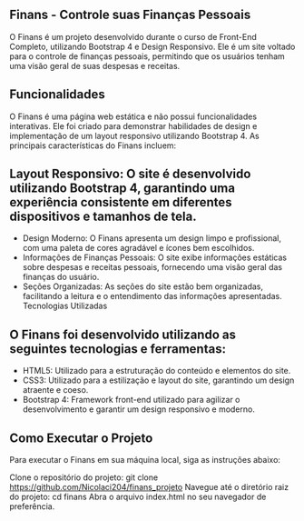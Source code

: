 ## Finans - Controle suas Finanças Pessoais
O Finans é um projeto desenvolvido durante o curso de Front-End Completo, utilizando Bootstrap 4 e Design Responsivo. Ele é um site voltado para o controle de finanças pessoais, permitindo que os usuários tenham uma visão geral de suas despesas e receitas.

## Funcionalidades
O Finans é uma página web estática e não possui funcionalidades interativas. Ele foi criado para demonstrar habilidades de design e implementação de um layout responsivo utilizando Bootstrap 4. As principais características do Finans incluem:

## Layout Responsivo: O site é desenvolvido utilizando Bootstrap 4, garantindo uma experiência consistente em diferentes dispositivos e tamanhos de tela.
- Design Moderno: O Finans apresenta um design limpo e profissional, com uma paleta de cores agradável e ícones bem escolhidos.
- Informações de Finanças Pessoais: O site exibe informações estáticas sobre despesas e receitas pessoais, fornecendo uma visão geral das finanças do usuário.
- Seções Organizadas: As seções do site estão bem organizadas, facilitando a leitura e o entendimento das informações apresentadas.
Tecnologias Utilizadas

## O Finans foi desenvolvido utilizando as seguintes tecnologias e ferramentas:

- HTML5: Utilizado para a estruturação do conteúdo e elementos do site.
- CSS3: Utilizado para a estilização e layout do site, garantindo um design atraente e coeso.
- Bootstrap 4: Framework front-end utilizado para agilizar o desenvolvimento e garantir um design responsivo e moderno.

## Como Executar o Projeto
Para executar o Finans em sua máquina local, siga as instruções abaixo:

Clone o repositório do projeto: git clone https://github.com/Nicolaci204/finans_projeto
Navegue até o diretório raiz do projeto: cd finans
Abra o arquivo index.html no seu navegador de preferência.